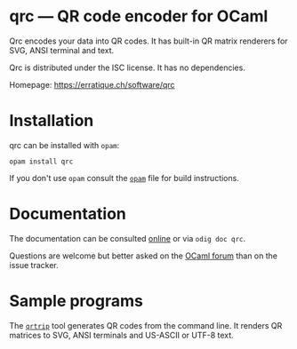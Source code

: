 qrc — QR code encoder for OCaml
===============================

Qrc encodes your data into QR codes. It has built-in QR matrix
renderers for SVG, ANSI terminal and text.

Qrc is distributed under the ISC license. It has no dependencies.

Homepage: https://erratique.ch/software/qrc

# Installation

qrc can be installed with `opam`:

    opam install qrc

If you don't use `opam` consult the [`opam`](opam) file for build
instructions.

# Documentation

The documentation can be consulted [online][doc] or via `odig doc
qrc`.

Questions are welcome but better asked on the [OCaml forum][ocaml-forum] 
than on the issue tracker.

[doc]: https://erratique.ch/software/qrc/doc
[ocaml-forum]: https://discuss.ocaml.org/

# Sample programs

The [`qrtrip`](test/qrtrip.ml) tool generates QR codes from the
command line.  It renders QR matrices to SVG, ANSI terminals and
US-ASCII or UTF-8 text.
